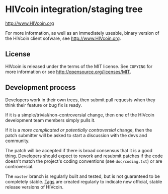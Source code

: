 HIVcoin integration/staging tree
================================

http://www.HIVcoin.org

For more information, as well as an immediately useable, binary version of
the HIVcoin client sofware, see http://www.HIVcoin.org.

License
-------

HIVcoin is released under the terms of the MIT license. See `COPYING` for more
information or see http://opensource.org/licenses/MIT.

Development process
-------------------

Developers work in their own trees, then submit pull requests when they think
their feature or bug fix is ready.

If it is a simple/trivial/non-controversial change, then one of the HIVcoin
development team members simply pulls it.

If it is a *more complicated or potentially controversial* change, then the patch
submitter will be asked to start a discussion with the devs and community.

The patch will be accepted if there is broad consensus that it is a good thing.
Developers should expect to rework and resubmit patches if the code doesn't
match the project's coding conventions (see `doc/coding.txt`) or are
controversial.

The `master` branch is regularly built and tested, but is not guaranteed to be
completely stable. [Tags](https://github.com/HIVcoin-project/HIVcoin/tags) are created
regularly to indicate new official, stable release versions of HIVcoin.
